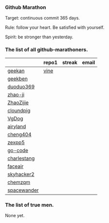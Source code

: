 ### Github Marathon

Target: continuous commit 365 days.

Rule: follow your heart. Be satisfied with yourself.

Spirit: be stronger than yesterday.

### The list of all github-marathoners.

|       | repo1 | streak    | email    |
|-------|-------|-----------|----------|
| [geekan](https://github.com/geekan) | [vine](https://github.com/vine-comment/vine) |           |          |
| [geekben](https://github.com/geekben) |       |           |          |
| [duoduo369](https://github.com/duoduo369) |       |           |          |
| [zhao-ji](http://github.com/zhao-ji) |       |           |          |
| [ZhaoZijie](https://github.com/ZhaoZijie) |       |           |          |
| [cloundpig](https://github.com/cloundpig) |       |           |          |
| [VgDog](https://github.com/VgDog) |       |           |          |
| [airyland](https://github.com/airyland) |       |           |          |
| [cheng404](https://github.com/cheng404) |       |           |          |
| [zexpp5](https://github.com/zexpp5) |       |           |          |
| [go-code](https://github.com/go-code/) |       |           |          |
| [charlestang](https://github.com/charlestang) |       |           |          |
| [faceair](https://github.com/faceair) |       |           |          |
| [skyhacker2](https://github.com/skyhacker2) |       |           |          |
| [chemzqm](https://github.com/chemzqm) |       |           |          |
| [spacewander](https://github.com/spacewander) |       |           |          |

### The list of true men.

None yet.
